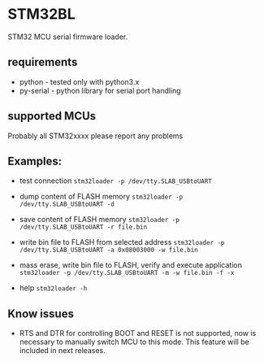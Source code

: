 # STM32BL
STM32 MCU serial firmware loader.

## requirements
- python - tested only with python3.x
- py-serial - python library for serial port handling

## supported MCUs
Probably all STM32xxxx
please report any problems

## Examples:
- test connection
  `stm32loader -p /dev/tty.SLAB_USBtoUART`

- dump content of FLASH memory
  `stm32loader -p /dev/tty.SLAB_USBtoUART -d`

- save content of FLASH memory
  `stm32loader -p /dev/tty.SLAB_USBtoUART -r file.bin`

- write bin file to FLASH from selected address
  `stm32loader -p /dev/tty.SLAB_USBtoUART -a 0x08003000 -w file.bin`

- mass erase, write bin file to FLASH, verify and execute application
  `stm32loader -p /dev/tty.SLAB_USBtoUART -m -w file.bin -f -x`

- help
  `stm32loader -h`

## Know issues
- RTS and DTR for controlling BOOT and RESET is not supported, now is necessary to manually switch MCU to this mode. This feature will be included in next releases.
